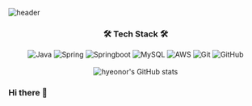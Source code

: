 ![header](https://capsule-render.vercel.app/api?type=Waving&color=gradient&customColorList=220,196,160,86,15&width=100%&height=280&section=header&text=hyeonor's%20GitHub%20Profile&fontSize=55&fontAlignY=40)

</div>
<div align=center><h3> 🛠 Tech Stack 🛠 </h3>
  
  ![Java](https://img.shields.io/badge/java-%23ED8B00.svg?style=for-the-badge&logo=java&logoColor=white)
  ![Spring](https://img.shields.io/badge/spring-%236DB33F.svg?style=for-the-badge&logo=spring&logoColor=white)
  ![Springboot](https://img.shields.io/badge/Springboot-6DB33F?style=for-the-badge&logo=Springboot&logoColor=white)
  ![MySQL](https://img.shields.io/badge/mysql-4479A1?style=for-the-badge&logo=mysql&logoColor=white) 
  ![AWS](https://img.shields.io/badge/aws-232F3E?style=for-the-badge&logo=AmazonAWS&logoColor=white)
  ![Git](https://img.shields.io/badge/git-%23F05033.svg?style=for-the-badge&logo=git&logoColor=white)
  ![GitHub](https://img.shields.io/badge/github-%23121011.svg?style=for-the-badge&logo=github&logoColor=white)
  <br/>
  <br/>
  ![hyeonor's GitHub stats](https://github-readme-stats.vercel.app/api?username=hyeonor&show_icons=true&theme=graywhite) 
</div>

### Hi there 👋

<!--
**hyeonor/hyeonor** is a ✨ _special_ ✨ repository because its `README.md` (this file) appears on your GitHub profile.

Here are some ideas to get you started:

- 🔭 I’m currently working on ...
- 🌱 I’m currently learning ...
- 👯 I’m looking to collaborate on ...
- 🤔 I’m looking for help with ...
- 💬 Ask me about ...
- 📫 How to reach me: ...
- 😄 Pronouns: ...
- ⚡ Fun fact: ...
-->
